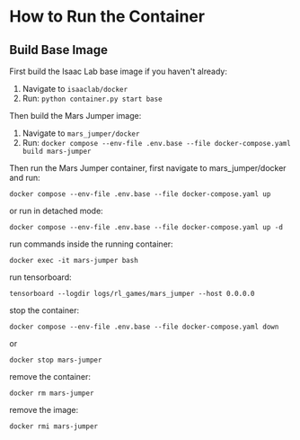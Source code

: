 # How to Run the Container

## Build Base Image
First build the Isaac Lab base image if you haven't already:
1. Navigate to `isaaclab/docker`
2. Run: `python container.py start base`

Then build the Mars Jumper image:
1. Navigate to `mars_jumper/docker`
2. Run: `docker compose --env-file .env.base --file docker-compose.yaml build mars-jumper`

Then run the Mars Jumper container, first navigate to mars_jumper/docker and run:
```
docker compose --env-file .env.base --file docker-compose.yaml up
```
or run in detached mode:
```
docker compose --env-file .env.base --file docker-compose.yaml up -d
```
run commands inside the running container:
```
docker exec -it mars-jumper bash
```
run tensorboard:
```
tensorboard --logdir logs/rl_games/mars_jumper --host 0.0.0.0
```

stop the container:
```
docker compose --env-file .env.base --file docker-compose.yaml down
```
or 
```
docker stop mars-jumper
```
remove the container:
```
docker rm mars-jumper
```
remove the image:
```
docker rmi mars-jumper
```